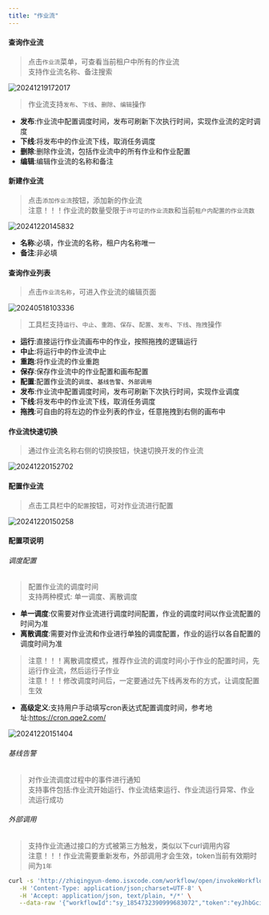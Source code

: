 ```yaml
---
title: "作业流"
---
```


#### 查询作业流

> 点击`作业流`菜单，可查看当前租户中所有的作业流   
> 支持作业流名称、备注搜索

![20241219172017](https://img.isxcode.com/picgo/20241219172017.png)

> 作业流支持`发布`、`下线`、`删除`、`编辑`操作

- **发布**:作业流中配置调度时间，发布可刷新下次执行时间，实现作业流的定时调度 
- **下线**:将发布中的作业流下线，取消任务调度 
- **删除**:删除作业流，包括作业流中的所有作业和作业配置 
- **编辑**:编辑作业流的名称和备注

#### 新建作业流

> 点击`添加作业流`按钮，添加新的作业流   
> 注意！！！作业流的数量受限于`许可证的作业流数`和当前`租户内配置的作业流数`

![20241220145832](https://img.isxcode.com/picgo/20241220145832.png)

- **名称**:必填，作业流的名称，租户内名称唯一 
- **备注**:非必填

#### 查询作业列表

> 点击`作业流名称`，可进入作业流的编辑页面

![20240518103336](https://img.isxcode.com/picgo/20240518103336.png)

> 工具栏支持`运行`、`中止`、`重跑`、`保存`、`配置`、`发布`、`下线`、`拖拽`操作

- **运行**:直接运行作业流画布中的作业，按照拖拽的逻辑运行 
- **中止**:将运行中的作业流中止 
- **重跑**:将作业流的作业重跑 
- **保存**:保存作业流中的作业配置和画布配置 
- **配置**:配置作业流的`调度`、`基线告警`、`外部调用`
- **发布**:作业流中配置调度时间，发布可刷新下次执行时间，实现作业调度 
- **下线**:将发布中的作业流下线，取消任务调度 
- **拖拽**:可自由的将左边的作业列表的作业，任意拖拽到右侧的画布中

#### 作业流快速切换

> 通过作业流名称右侧的切换按钮，快速切换开发的作业流

![20241220152702](https://img.isxcode.com/picgo/20241220152702.png)

#### 配置作业流

> 点击工具栏中的`配置`按钮，可对作业流进行配置

![20241220150258](https://img.isxcode.com/picgo/20241220150258.png)

#### 配置项说明

###### 调度配置

> 配置作业流的调度时间   
> 支持两种模式: 单一调度、离散调度

- **单一调度**:仅需要对作业流进行调度时间配置，作业的调度时间以作业流配置的时间为准 
- **离散调度**:需要对作业流和作业进行单独的调度配置，作业的运行以各自配置的调度时间为准
> 注意！！！离散调度模式，推荐作业流的调度时间小于作业的配置时间，先运行作业流，然后运行子作业   
> 注意！！！修改调度时间后，一定要通过先下线再发布的方式，让调度配置生效   

- **高级定义**:支持用户手动填写cron表达式配置调度时间，参考地址:https://cron.qqe2.com/  

![20241220151404](https://img.isxcode.com/picgo/20241220151404.png)

###### 基线告警

> 对作业流调度过程中的事件进行通知   
> 支持事件包括:作业流开始运行、作业流结束运行、作业流运行异常、作业流运行成功

###### 外部调用

> 支持作业流通过接口的方式被第三方触发，类似以下curl调用内容   
> 注意！！！作业流需要重新发布，外部调用才会生效，token当前有效期时间为`1年`

```bash
curl -s 'http://zhiqingyun-demo.isxcode.com/workflow/open/invokeWorkflow' \
   -H 'Content-Type: application/json;charset=UTF-8' \
   -H 'Accept: application/json, text/plain, */*' \
   --data-raw '{"workflowId":"sy_1854732390999683072","token":"eyJhbGciOiJIUzI1NiJ9.eyJDTEFJTSI6IjFyWUxkVitHTlo0cGZINVNReURqQXI3b2QyM3A3TTNOUmpjVmcwZ3RJSXVtMmhYaElESGdjbEpGQ2hJOHJyOTg1Tnl6bk90OVgwWnFsWGY5MUp5ZUJucHE0VXd6NDEvTDNENlZlYW5aRitOdGxidkZMRUdNL0Q3N1prdHZ3dVdCV2twd0pMWS8rQXFzNS9YbU5rakNIMlRObmN6VmY0VG5jc3MrUWtlekk5WmtuRTlpUEthZGRPTDEyY0haTFVEOSIsImlhdCI6MTczNDY3ODE2NSwianRpIjoiNjRiY2QwNWMtNzFiNi00YjIwLWJjMTctOWNmNzRjMzE5NzAyIiwiZXhwIjoxNzY2MjE0MTY1fQ.VFw_L-sNOgg6_OkMR2dFbAkGUZ7-IEmalAB5MM-HXAI"}'
```